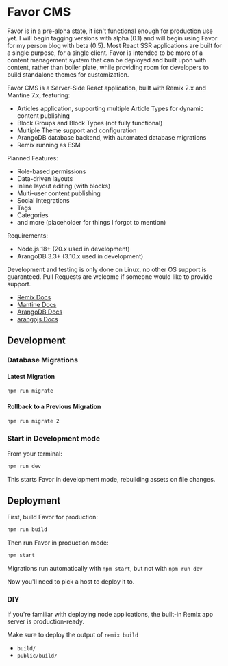 # Favor CMS

Favor is in a pre-alpha state, it isn't functional enough for production use yet. I will begin tagging versions with alpha (0.1) and will begin using Favor for my person blog with beta (0.5). Most React SSR applications are built for a single purpose, for a single client. Favor is intended to be more of a content management system that can be deployed and built upon with content, rather than boiler plate, while providing room for developers to build standalone themes for customization.

Favor CMS is a Server-Side React application, built with Remix 2.x and Mantine 7.x, featuring:

- Articles application, supporting multiple Article Types for dynamic content publishing
- Block Groups and Block Types (not fully functional)
- Multiple Theme support and configuration
- ArangoDB database backend, with automated database migrations
- Remix running as ESM

Planned Features:

- Role-based permissions
- Data-driven layouts
- Inline layout editing (with blocks)
- Multi-user content publishing
- Social integrations
- Tags
- Categories
- and more (placeholder for things I forgot to mention)

Requirements:

- Node.js 18+ (20.x used in development)
- ArangoDB 3.3+ (3.10.x used in development)

Development and testing is only done on Linux, no other OS support is guaranteed. Pull Requests are welcome if someone would like to provide support.

- [Remix Docs](https://remix.run/docs)
- [Mantine Docs](https://mantine.dev/getting-started/)
- [ArangoDB Docs](https://docs.arangodb.com/3.10/about-arangodb/)
- [arangojs Docs](https://arangodb.github.io/arangojs/latest/modules/_index_.html)

## Development

### Database Migrations

#### Latest Migration

```sh
npm run migrate
```

#### Rollback to a Previous Migration

```sh
npm run migrate 2
```

### Start in Development mode

From your terminal:

```sh
npm run dev
```

This starts Favor in development mode, rebuilding assets on file changes.

## Deployment

First, build Favor for production:

```sh
npm run build
```

Then run Favor in production mode:

```sh
npm start
```

Migrations run automatically with `npm start`, but not with `npm run dev`

Now you'll need to pick a host to deploy it to.

### DIY

If you're familiar with deploying node applications, the built-in Remix app server is production-ready.

Make sure to deploy the output of `remix build`

- `build/`
- `public/build/`
